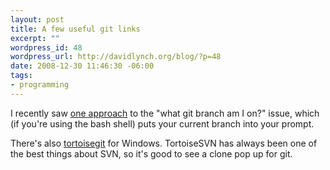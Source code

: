 ```yaml
--- 
layout: post
title: A few useful git links
excerpt: ""
wordpress_id: 48
wordpress_url: http://davidlynch.org/blog/?p=48
date: 2008-12-30 11:46:30 -06:00
tags: 
- programming
---
```

I recently saw <a href="http://log.damog.net/2008/12/two-git-tips/">one approach</a> to the "what git branch am I on?" issue, which (if you're using the bash shell) puts your current branch into your prompt.

There's also <a href="http://code.google.com/p/tortoisegit/">tortoisegit</a> for Windows.  TortoiseSVN has always been one of the best things about SVN, so it's good to see a clone pop up for git.

